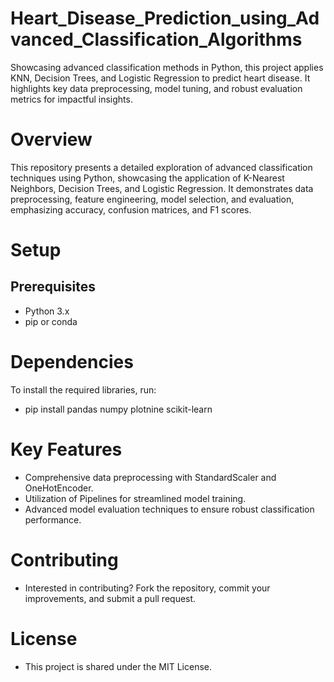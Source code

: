 # Heart_Disease_Prediction_using_Advanced_Classification_Algorithms
Showcasing advanced classification methods in Python, this project applies KNN, Decision Trees, and Logistic Regression to predict heart disease. It highlights key data preprocessing, model tuning, and robust evaluation metrics for impactful insights.

# Overview
This repository presents a detailed exploration of advanced classification techniques using Python, showcasing the application of K-Nearest Neighbors, Decision Trees, and Logistic Regression. It demonstrates data preprocessing, feature engineering, model selection, and evaluation, emphasizing accuracy, confusion matrices, and F1 scores.

# Setup
## Prerequisites
- Python 3.x
- pip or conda

# Dependencies
To install the required libraries, run:
- pip install pandas numpy plotnine scikit-learn

# Key Features
- Comprehensive data preprocessing with StandardScaler and OneHotEncoder.
- Utilization of Pipelines for streamlined model training.
- Advanced model evaluation techniques to ensure robust classification performance.

# Contributing
- Interested in contributing? Fork the repository, commit your improvements, and submit a pull request.

# License
- This project is shared under the MIT License.



